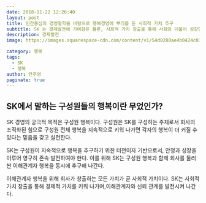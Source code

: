 ```yaml
---
date: 2018-11-22 12:26:40
layout: post
title: 인간중심의 경영철학을 바탕으로 행복경영에 뿌리를 둔 사회적 가치 추구
subtitle: SK 는 경제발전에 기여함은 물론, 사회적 가치 창출을 통해 사회와 더불어 성장합니다.
description: 경제발전
image: https://images.squarespace-cdn.com/content/v1/54d0280ae4b0424c03ab6474/1577717368588-5T4SKF3BQTUFCHB4JJOE/ke17ZwdGBToddI8pDm48kNvT88LknE-K9M4pGNO0Iqd7gQa3H78H3Y0txjaiv_0fDoOvxcdMmMKkDsyUqMSsMWxHk725yiiHCCLfrh8O1z5QPOohDIaIeljMHgDF5CVlOqpeNLcJ80NK65_fV7S1USOFn4xF8vTWDNAUBm5ducQhX-V3oVjSmr829Rco4W2Uo49ZdOtO_QXox0_W7i2zEA/WDX_SK_Hynix_Design_PRJ.jpg

category: 행복
tags:
  - SK
  - 헁복
author: 안주영
paginate: true
---
```


## SK에서 말하는 구성원들의 행복이란 무었인가?

SK 경영의 궁극적 목적은 구성원 행복이다. 구성원은 SK를 구성하는 주체로서 회사의 조직화된 힘으로 구성원 전체 행복을 지속적으로 키워 나가면 각자의 행복이 더 커질 수 있다는 믿음을 갖고 실천한다.


SK는 구성원이 지속적으로 행복을 추구하기 위한 터전이자 기반으로서, 안정과 성장을 이루어 영구히 존속·발전하여야 한다. 이를 위해 SK는 구성원 행복과 함께 회사를 둘러싼 이해관계자 행복을 동시에 추구해 나간다.


이해관계자 행복을 위해 회사가 창출하는 모든 가치가 곧 사회적 가치이다. SK는 사회적 가치 창출을 통해 경제적 가치를 키워 나가며,이해관계자와 신뢰 관계를 발전시켜 나간다. 












